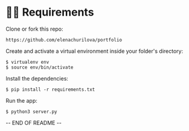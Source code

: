 # 🙋‍♀️ Requirements 

Clone or fork this repo:
```
https://github.com/elenachurilova/portfolio
```

Create and activate a virtual environment inside your folder's directory:
```
$ virtualenv env
$ source env/bin/activate
```

Install the dependencies:
```
$ pip install -r requirements.txt
```

Run the app:

```
$ python3 server.py
```

-- END OF README -- 